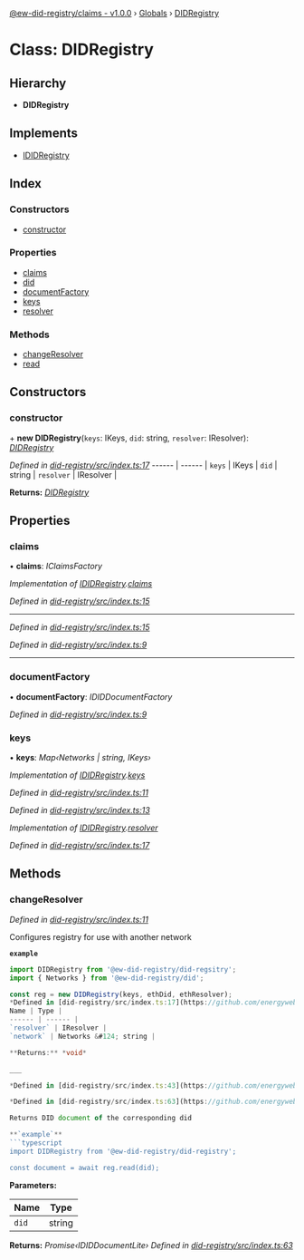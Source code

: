 [@ew-did-registry/claims - v1.0.0](../README.md) › [Globals](../globals.md) › [DIDRegistry](didregistry.md)

# Class: DIDRegistry

## Hierarchy

* **DIDRegistry**

## Implements

* [IDIDRegistry](../interfaces/ididregistry.md)

## Index

### Constructors

* [constructor](didregistry.md#constructor)

### Properties

* [claims](didregistry.md#claims)
* [did](didregistry.md#did)
* [documentFactory](didregistry.md#documentfactory)
* [keys](didregistry.md#keys)
* [resolver](didregistry.md#resolver)

### Methods

* [changeResolver](didregistry.md#changeresolver)
* [read](didregistry.md#read)

## Constructors

###  constructor

\+ **new DIDRegistry**(`keys`: IKeys, `did`: string, `resolver`: IResolver): *[DIDRegistry](didregistry.md)*

*Defined in [did-registry/src/index.ts:17](https://github.com/energywebfoundation/ew-did-registry/blob/b17cc12/packages/did-registry/src/index.ts#L17)*
------ | ------ |
`keys` | IKeys |
`did` | string |
`resolver` | IResolver |

**Returns:** *[DIDRegistry](didregistry.md)*

## Properties

###  claims

• **claims**: *IClaimsFactory*

*Implementation of [IDIDRegistry](../interfaces/ididregistry.md).[claims](../interfaces/ididregistry.md#claims)*

*Defined in [did-registry/src/index.ts:15](https://github.com/energywebfoundation/ew-did-registry/blob/b17cc12/packages/did-registry/src/index.ts#L15)*

___

*Defined in [did-registry/src/index.ts:15](https://github.com/energywebfoundation/ew-did-registry/blob/b17cc12/packages/did-registry/src/index.ts#L15)*

*Defined in [did-registry/src/index.ts:9](https://github.com/energywebfoundation/ew-did-registry/blob/b17cc12/packages/did-registry/src/index.ts#L9)*

___

###  documentFactory

• **documentFactory**: *IDIDDocumentFactory*

*Defined in [did-registry/src/index.ts:9](https://github.com/energywebfoundation/ew-did-registry/blob/b17cc12/packages/did-registry/src/index.ts#L9)*

###  keys

• **keys**: *Map‹Networks | string, IKeys›*

*Implementation of [IDIDRegistry](../interfaces/ididregistry.md).[keys](../interfaces/ididregistry.md#keys)*

*Defined in [did-registry/src/index.ts:11](https://github.com/energywebfoundation/ew-did-registry/blob/b17cc12/packages/did-registry/src/index.ts#L11)*

*Defined in [did-registry/src/index.ts:13](https://github.com/energywebfoundation/ew-did-registry/blob/b17cc12/packages/did-registry/src/index.ts#L13)*

*Implementation of [IDIDRegistry](../interfaces/ididregistry.md).[resolver](../interfaces/ididregistry.md#resolver)*

*Defined in [did-registry/src/index.ts:17](https://github.com/energywebfoundation/ew-did-registry/blob/b17cc12/packages/did-registry/src/index.ts#L17)*

## Methods

###  changeResolver

*Defined in [did-registry/src/index.ts:11](https://github.com/energywebfoundation/ew-did-registry/blob/b17cc12/packages/did-registry/src/index.ts#L11)*

Configures registry for use with another network

**`example`** 
```typescript
import DIDRegistry from '@ew-did-registry/did-regsitry';
import { Networks } from '@ew-did-registry/did';

const reg = new DIDRegistry(keys, ethDid, ethResolver);
*Defined in [did-registry/src/index.ts:17](https://github.com/energywebfoundation/ew-did-registry/blob/b17cc12/packages/did-registry/src/index.ts#L17)*
Name | Type |
------ | ------ |
`resolver` | IResolver |
`network` | Networks &#124; string |

**Returns:** *void*

___

*Defined in [did-registry/src/index.ts:43](https://github.com/energywebfoundation/ew-did-registry/blob/b17cc12/packages/did-registry/src/index.ts#L43)*

*Defined in [did-registry/src/index.ts:63](https://github.com/energywebfoundation/ew-did-registry/blob/b17cc12/packages/did-registry/src/index.ts#L63)*

Returns DID document of the corresponding did

**`example`** 
```typescript
import DIDRegistry from '@ew-did-registry/did-registry';

const document = await reg.read(did);
```

**Parameters:**

Name | Type |
------ | ------ |
`did` | string |

**Returns:** *Promise‹IDIDDocumentLite›*
*Defined in [did-registry/src/index.ts:63](https://github.com/energywebfoundation/ew-did-registry/blob/b17cc12/packages/did-registry/src/index.ts#L63)*
